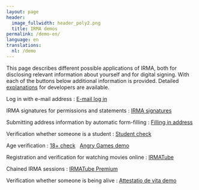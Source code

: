 ```yaml
---
layout: page
header:
  image_fullwidth: header_poly2.png
  title: IRMA demos
permalink: /demo-en/
language: en
translations:
  nl: /demo
---
```


This page describes different possible applications of IRMA, both for
disclosing relevant information about yourself and for digital
signing. With each of the buttons below additional information is
provided. Detailed
[explanations](https://creativecode.github.io/irma-made-easy/posts/putting-an-age-check-on-a-static-website-using-irma/)
for developers are available.




Log in with e-mail address
:   <a class="button" href="/demo-en/mail">E-mail log in</a>

IRMA signatures for permissions and statements
:    <a class="button" href="/demo-en/signature">IRMA signatures</a>

Submitting address information by automatic form-filling
:    <a class="button"
href="/demo-en/address">Filling in address</a>

Verification whether someone is a student
:    <a class="button"
href="/demo-en/student">Student check</a>

Age verification
:    <a class="button"
href="/demo-en/18plus">18+ check</a> &nbsp; <a class="button"
href="https://www.angrygames.nl/index.html">Angry Games demo</a>

Registration and verification for watching movies online
:    <a class="button"
href="/demo-en/irmaTube">IRMATube</a>

Chained IRMA sessions
:    <a class="button" style="cursor: not-allowed;" disabled
href="/demo-en/irmaTubePremium">IRMATube Premium</a>

Verification whether someone is being alive
:    <a class="button"
href="/demo-en/beingalive">Attestatio de vita demo</a>
